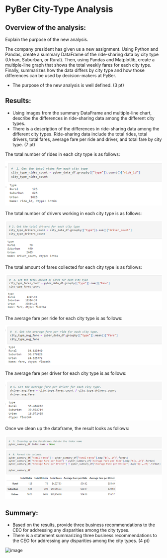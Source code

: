 # PyBer City-Type Analysis

## Overview of the analysis:

Explain the purpose of the new analysis.

The company president has given us a new assignment. Using Python and Pandas, create a summary DataFrame of the ride-sharing data by city type (Urban, Suburban, or Rural). Then, using Pandas and Matplotlib, create a multiple-line graph that shows the total weekly fares for each city type. Finally, summarizes how the data differs by city type and how those differences can be used by decision-makers at PyBer.

* The purpose of the new analysis is well defined. (3 pt)

## Results:
* Using images from the summary DataFrame and multiple-line chart, describe the differences in ride-sharing data among the different city types.
* There is a description of the differences in ride-sharing data among the different city types. Ride-sharing data include the total rides, total drivers, total fares, average fare per ride and driver, and total fare by city type. (7 pt)

The total number of rides in each city type is as follows:

![image](https://github.com/DeryaOkulda2012/PyBer_Analysis-/blob/09fa7ba9b176efa1e06233790109d70d927f590e/Analysis/Fig1_Total_rides_for_each_city_type.png)

The total number of drivers working in each city type is as follows:

![image](https://github.com/DeryaOkulda2012/PyBer_Analysis-/blob/1b686509601436786debf4efd1565d28f22a4984/Analysis/Fig2_Total_drivers_for_each_city_type.png)

The total amount of fares collected for each city type is as follows:

![image](https://github.com/DeryaOkulda2012/PyBer_Analysis-/blob/625bd50f1666f36803cc5c1da2ca65b561e697ff/Analysis/Fig3_Total_fares_for_each_city_type.png)

The average fare per ride for each city type is as follows:

![image](https://github.com/DeryaOkulda2012/PyBer_Analysis-/blob/625bd50f1666f36803cc5c1da2ca65b561e697ff/Analysis/Fig4_Average_fare_per_ride_for_each_city_type.png)

The average fare per driver for each city type is as follows:

![image](https://github.com/DeryaOkulda2012/PyBer_Analysis-/blob/625bd50f1666f36803cc5c1da2ca65b561e697ff/Analysis/Fig5_Average_fare_per_driver_for_each_city_type.png)

Once we clean up the dataframe, the result looks as follows:

![image](https://github.com/DeryaOkulda2012/PyBer_Analysis-/blob/625bd50f1666f36803cc5c1da2ca65b561e697ff/Analysis/Fig6_PyBer_Summary_DataFrame_Formatted.png)

## Summary:
* Based on the results, provide three business recommendations to the CEO for addressing any disparities among the city types.
* There is a statement summarizing three business recommendations to the CEO for addressing any disparities among the city types. (4 pt)

![image](https://user-images.githubusercontent.com/93683791/145460599-a7b3831b-ed36-4555-ba3d-f09d4d6e5ead.png)
